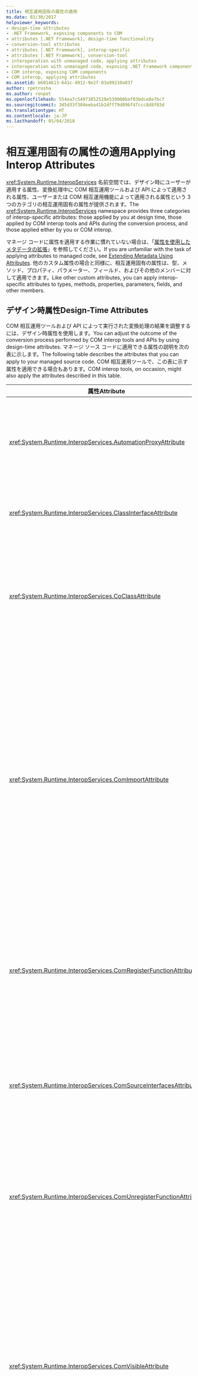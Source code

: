 ```yaml
---
title: 相互運用固有の属性の適用
ms.date: 03/30/2017
helpviewer_keywords:
- design-time attributes
- .NET Framework, exposing components to COM
- attributes [.NET Framework], design-time functionality
- conversion-tool attributes
- attributes [.NET Framework], interop-specific
- attributes [.NET Framework], conversion-tool
- interoperation with unmanaged code, applying attributes
- interoperation with unmanaged code, exposing .NET Framework components
- COM interop, exposing COM components
- COM interop, applying attributes
ms.assetid: b6014613-641c-4912-9e2f-83a99210a037
author: rpetrusha
ms.author: ronpet
ms.openlocfilehash: 554ea7c54973852510e539000baf03bdce8e7bcf
ms.sourcegitcommit: 3d5d33f384eeba41b2dff79d096f47ccc8d8f03d
ms.translationtype: HT
ms.contentlocale: ja-JP
ms.lasthandoff: 05/04/2018
---
```

# <a name="applying-interop-attributes"></a><span data-ttu-id="be2fc-102">相互運用固有の属性の適用</span><span class="sxs-lookup"><span data-stu-id="be2fc-102">Applying Interop Attributes</span></span>
<span data-ttu-id="be2fc-103"><xref:System.Runtime.InteropServices> 名前空間では、デザイン時にユーザーが適用する属性、変換処理中に COM 相互運用ツールおよび API によって適用される属性、ユーザーまたは COM 相互運用機能によって適用される属性という 3 つのカテゴリの相互運用固有の属性が提供されます。</span><span class="sxs-lookup"><span data-stu-id="be2fc-103">The <xref:System.Runtime.InteropServices> namespace provides three categories of interop-specific attributes: those applied by you at design time, those applied by COM interop tools and APIs during the conversion process, and those applied either by you or COM interop.</span></span>  
  
 <span data-ttu-id="be2fc-104">マネージ コードに属性を適用する作業に慣れていない場合は、「[属性を使用したメタデータの拡張](../../../docs/standard/attributes/index.md)」を参照してください。</span><span class="sxs-lookup"><span data-stu-id="be2fc-104">If you are unfamiliar with the task of applying attributes to managed code, see [Extending Metadata Using Attributes](../../../docs/standard/attributes/index.md).</span></span> <span data-ttu-id="be2fc-105">他のカスタム属性の場合と同様に、相互運用固有の属性は、型、メソッド、プロパティ、パラメーター、フィールド、およびその他のメンバーに対して適用できます。</span><span class="sxs-lookup"><span data-stu-id="be2fc-105">Like other custom attributes, you can apply interop-specific attributes to types, methods, properties, parameters, fields, and other members.</span></span>  
  
## <a name="design-time-attributes"></a><span data-ttu-id="be2fc-106">デザイン時属性</span><span class="sxs-lookup"><span data-stu-id="be2fc-106">Design-Time Attributes</span></span>  
 <span data-ttu-id="be2fc-107">COM 相互運用ツールおよび API によって実行された変換処理の結果を調整するには、デザイン時属性を使用します。</span><span class="sxs-lookup"><span data-stu-id="be2fc-107">You can adjust the outcome of the conversion process performed by COM interop tools and APIs by using design-time attributes.</span></span> <span data-ttu-id="be2fc-108">マネージ ソース コードに適用できる属性の説明を次の表に示します。</span><span class="sxs-lookup"><span data-stu-id="be2fc-108">The following table describes the attributes that you can apply to your managed source code.</span></span> <span data-ttu-id="be2fc-109">COM 相互運用ツールで、この表に示す属性を適用できる場合もあります。</span><span class="sxs-lookup"><span data-stu-id="be2fc-109">COM interop tools, on occasion, might also apply the attributes described in this table.</span></span>  
  
|<span data-ttu-id="be2fc-110">属性</span><span class="sxs-lookup"><span data-stu-id="be2fc-110">Attribute</span></span>|<span data-ttu-id="be2fc-111">説明</span><span class="sxs-lookup"><span data-stu-id="be2fc-111">Description</span></span>|  
|---------------|-----------------|  
|<xref:System.Runtime.InteropServices.AutomationProxyAttribute>|<span data-ttu-id="be2fc-112">Automation Marshaler またはカスタムのプロキシとスタブを使用して、型をマーシャリングするかどうかを指定します。</span><span class="sxs-lookup"><span data-stu-id="be2fc-112">Specifies whether the type should be marshaled using the Automation marshaler or a custom proxy and stub.</span></span>|  
|<xref:System.Runtime.InteropServices.ClassInterfaceAttribute>|<span data-ttu-id="be2fc-113">クラスに対して生成されたインターフェイスの型を制御します。</span><span class="sxs-lookup"><span data-stu-id="be2fc-113">Controls the type of interface generated for a class.</span></span>|  
|<xref:System.Runtime.InteropServices.CoClassAttribute>|<span data-ttu-id="be2fc-114">タイプ ライブラリからインポートされた元のコクラスの CLSID を識別します。</span><span class="sxs-lookup"><span data-stu-id="be2fc-114">Identifies the CLSID of the original coclass imported from a type library.</span></span><br /><br /> <span data-ttu-id="be2fc-115">COM 相互運用ツールでは、通常、この属性が適用されます。</span><span class="sxs-lookup"><span data-stu-id="be2fc-115">COM interop tools typically apply this attribute.</span></span>|  
|<xref:System.Runtime.InteropServices.ComImportAttribute>|<span data-ttu-id="be2fc-116">コクラスまたはインターフェイス定義が COM タイプ ライブラリからインポートされたことを示します。</span><span class="sxs-lookup"><span data-stu-id="be2fc-116">Indicates that a coclass or interface definition was imported from a COM type library.</span></span> <span data-ttu-id="be2fc-117">ランタイムはこのフラグを使用して、型をアクティブ化およびマーシャリングする方法を認識します。</span><span class="sxs-lookup"><span data-stu-id="be2fc-117">The runtime uses this flag to know how to activate and marshal the type.</span></span> <span data-ttu-id="be2fc-118">この属性は、型がタイプ ライブラリにエクスポートされることを禁止します。</span><span class="sxs-lookup"><span data-stu-id="be2fc-118">This attribute prohibits the type from being exported back to a type library.</span></span><br /><br /> <span data-ttu-id="be2fc-119">COM 相互運用ツールでは、通常、この属性が適用されます。</span><span class="sxs-lookup"><span data-stu-id="be2fc-119">COM interop tools typically apply this attribute.</span></span>|  
|<xref:System.Runtime.InteropServices.ComRegisterFunctionAttribute>|<span data-ttu-id="be2fc-120">COM から使用するためにアセンブリを登録するときに、メソッドが呼び出されるようにします。これで、登録処理中にユーザー作成コードを実行できます。</span><span class="sxs-lookup"><span data-stu-id="be2fc-120">Indicates that a method should be called when the assembly is registered for use from COM, so that user-written code can be executed during the registration process.</span></span>|  
|<xref:System.Runtime.InteropServices.ComSourceInterfacesAttribute>|<span data-ttu-id="be2fc-121">クラスのイベントの発生元になるインターフェイスを識別します。</span><span class="sxs-lookup"><span data-stu-id="be2fc-121">Identifies interfaces that are sources of events for the class.</span></span><br /><br /> <span data-ttu-id="be2fc-122">COM 相互運用ツールでは、この属性を適用できます。</span><span class="sxs-lookup"><span data-stu-id="be2fc-122">COM interop tools can apply this attribute.</span></span>|  
|<xref:System.Runtime.InteropServices.ComUnregisterFunctionAttribute>|<span data-ttu-id="be2fc-123">アセンブリが COM から登録解除されるときにメソッドが呼び出されるようにします。これで、処理中にユーザー作成コードを実行できます。</span><span class="sxs-lookup"><span data-stu-id="be2fc-123">Indicates that a method should be called when the assembly is unregistered from COM, so that user-written code can execute during the process.</span></span>|  
|<xref:System.Runtime.InteropServices.ComVisibleAttribute>|<span data-ttu-id="be2fc-124">属性値が **false** の場合、型は COM から参照できなくなります。</span><span class="sxs-lookup"><span data-stu-id="be2fc-124">Renders types invisible to COM when the attribute value equals **false**.</span></span> <span data-ttu-id="be2fc-125">この属性は、COM の参照可能範囲を制御するために、個別の型またはアセンブリ全体に適用できます。</span><span class="sxs-lookup"><span data-stu-id="be2fc-125">This attribute can be applied to an individual type or to an entire assembly to control COM visibility.</span></span> <span data-ttu-id="be2fc-126">既定では、すべてのパブリックなマネージ型は参照可能なので、この属性でこれらの型を参照可能にする必要はありません。</span><span class="sxs-lookup"><span data-stu-id="be2fc-126">By default, all managed, public types are visible; the attribute is not needed to make them visible.</span></span>|  
|<xref:System.Runtime.InteropServices.DispIdAttribute>|<span data-ttu-id="be2fc-127">メソッドまたはフィールドの COM ディスパッチ識別子 (DISPID) を指定します。</span><span class="sxs-lookup"><span data-stu-id="be2fc-127">Specifies the COM dispatch identifier (DISPID) of a method or field.</span></span> <span data-ttu-id="be2fc-128">この属性には、対象のメソッド、フィールド、またはプロパティの DISPID が含まれています。</span><span class="sxs-lookup"><span data-stu-id="be2fc-128">This attribute contains the DISPID for the method, field, or property it describes.</span></span><br /><br /> <span data-ttu-id="be2fc-129">COM 相互運用ツールでは、この属性を適用できます。</span><span class="sxs-lookup"><span data-stu-id="be2fc-129">COM interop tools can apply this attribute.</span></span>|  
|<xref:System.Runtime.InteropServices.FieldOffsetAttribute>|<span data-ttu-id="be2fc-130">**StructLayoutAttribute** と共に使用される場合は、クラス内の各フィールドの物理的位置を示します。**LayoutKind** は Explicit に設定されます。</span><span class="sxs-lookup"><span data-stu-id="be2fc-130">Indicates the physical position of each field within a class when used with the **StructLayoutAttribute**, and the **LayoutKind** is set to Explicit.</span></span>|  
|<xref:System.Runtime.InteropServices.GuidAttribute>|<span data-ttu-id="be2fc-131">クラス、インターフェイス、またはタイプ ライブラリ全体のグローバル一意識別子 (GUID) を指定します。</span><span class="sxs-lookup"><span data-stu-id="be2fc-131">Specifies the globally unique identifier (GUID) of a class, interface, or an entire type library.</span></span> <span data-ttu-id="be2fc-132">属性に渡される文字列は、**System.Guid** 型の受け入れ可能なコンストラクター引数の形式である必要があります。</span><span class="sxs-lookup"><span data-stu-id="be2fc-132">The string passed to the attribute must be a format that is an acceptable constructor argument for the type **System.Guid**.</span></span><br /><br /> <span data-ttu-id="be2fc-133">COM 相互運用ツールでは、この属性を適用できます。</span><span class="sxs-lookup"><span data-stu-id="be2fc-133">COM interop tools can apply this attribute.</span></span>|  
|<xref:System.Runtime.InteropServices.IDispatchImplAttribute>|<span data-ttu-id="be2fc-134">COM にデュアル インターフェイスやディスパッチ インターフェイスを公開するときに、共通言語ランタイムで使用する **IDispatch** インターフェイスの実装の種類を示します。</span><span class="sxs-lookup"><span data-stu-id="be2fc-134">Indicates which **IDispatch** interface implementation the common language runtime uses when exposing dual interfaces and dispinterfaces to COM.</span></span>|  
|<xref:System.Runtime.InteropServices.InAttribute>|<span data-ttu-id="be2fc-135">呼び出し元にデータをマーシャリングすることを示します。</span><span class="sxs-lookup"><span data-stu-id="be2fc-135">Indicates that data should be marshaled in to the caller.</span></span> <span data-ttu-id="be2fc-136">属性パラメーターに使用できます。</span><span class="sxs-lookup"><span data-stu-id="be2fc-136">Can be used to attribute parameters.</span></span>|  
|<xref:System.Runtime.InteropServices.InterfaceTypeAttribute>|<span data-ttu-id="be2fc-137">マネージ インターフェイスを COM クライアントに公開する方法を制御します (デュアル、IUnknown から派生、または IDispatch のみ)。</span><span class="sxs-lookup"><span data-stu-id="be2fc-137">Controls how a managed interface is exposed to COM clients (Dual, IUnknown-derived, or IDispatch only).</span></span><br /><br /> <span data-ttu-id="be2fc-138">COM 相互運用ツールでは、この属性を適用できます。</span><span class="sxs-lookup"><span data-stu-id="be2fc-138">COM interop tools can apply this attribute.</span></span>|  
|<xref:System.Runtime.InteropServices.LCIDConversionAttribute>|<span data-ttu-id="be2fc-139">アンマネージ メソッド シグネチャで LCID パラメーターが必要であることを示します。</span><span class="sxs-lookup"><span data-stu-id="be2fc-139">Indicates that an unmanaged method signature expects an LCID parameter.</span></span><br /><br /> <span data-ttu-id="be2fc-140">COM 相互運用ツールでは、この属性を適用できます。</span><span class="sxs-lookup"><span data-stu-id="be2fc-140">COM interop tools can apply this attribute.</span></span>|  
|<xref:System.Runtime.InteropServices.MarshalAsAttribute>|<span data-ttu-id="be2fc-141">マネージ コードとアンマネージ コードとの間で、フィールドまたはパラメーター内のデータをマーシャリングする方法を示します。</span><span class="sxs-lookup"><span data-stu-id="be2fc-141">Indicates how the data in fields or parameters should be marshaled between managed and unmanaged code.</span></span> <span data-ttu-id="be2fc-142">各データ型には既定のマーシャリング動作があるため、この属性は常に省略可能です。</span><span class="sxs-lookup"><span data-stu-id="be2fc-142">The attribute is always optional because each data type has default marshaling behavior.</span></span><br /><br /> <span data-ttu-id="be2fc-143">COM 相互運用ツールでは、この属性を適用できます。</span><span class="sxs-lookup"><span data-stu-id="be2fc-143">COM interop tools can apply this attribute.</span></span>|  
|<xref:System.Runtime.InteropServices.OptionalAttribute>|<span data-ttu-id="be2fc-144">パラメーターが省略可能であることを示します。</span><span class="sxs-lookup"><span data-stu-id="be2fc-144">Indicates that a parameter is optional.</span></span><br /><br /> <span data-ttu-id="be2fc-145">COM 相互運用ツールでは、この属性を適用できます。</span><span class="sxs-lookup"><span data-stu-id="be2fc-145">COM interop tools can apply this attribute.</span></span>|  
|<xref:System.Runtime.InteropServices.OutAttribute>|<span data-ttu-id="be2fc-146">フィールドまたはパラメーター内のデータが、呼び出されたオブジェクトから呼び出し元に返されるときに、マーシャリングされる必要があることを示します。</span><span class="sxs-lookup"><span data-stu-id="be2fc-146">Indicates that the data in a field or parameter must be marshaled from a called object back to its caller.</span></span>|  
|<xref:System.Runtime.InteropServices.PreserveSigAttribute>|<span data-ttu-id="be2fc-147">通常は相互運用呼び出し時に発生する、HRESULT または retval シグネチャ変換を抑止します。</span><span class="sxs-lookup"><span data-stu-id="be2fc-147">Suppresses the HRESULT or retval signature transformation that normally takes place during interoperation calls.</span></span> <span data-ttu-id="be2fc-148">この属性は、タイプ ライブラリのエクスポートだけでなく、マーシャリングにも影響します。</span><span class="sxs-lookup"><span data-stu-id="be2fc-148">The attribute affects marshaling as well as type library exporting.</span></span><br /><br /> <span data-ttu-id="be2fc-149">COM 相互運用ツールでは、この属性を適用できます。</span><span class="sxs-lookup"><span data-stu-id="be2fc-149">COM interop tools can apply this attribute.</span></span>|  
|<xref:System.Runtime.InteropServices.ProgIdAttribute>|<span data-ttu-id="be2fc-150">.NET Framework クラスの ProgID を指定します。</span><span class="sxs-lookup"><span data-stu-id="be2fc-150">Specifies the ProgID of a .NET Framework class.</span></span> <span data-ttu-id="be2fc-151">属性パラメーターに使用できます。</span><span class="sxs-lookup"><span data-stu-id="be2fc-151">Can be used to attribute classes.</span></span>|  
|<xref:System.Runtime.InteropServices.StructLayoutAttribute>|<span data-ttu-id="be2fc-152">クラスのフィールドの物理レイアウトを制御します。</span><span class="sxs-lookup"><span data-stu-id="be2fc-152">Controls the physical layout of the fields of a class.</span></span><br /><br /> <span data-ttu-id="be2fc-153">COM 相互運用ツールでは、この属性を適用できます。</span><span class="sxs-lookup"><span data-stu-id="be2fc-153">COM interop tools can apply this attribute.</span></span>|  
  
## <a name="conversion-tool-attributes"></a><span data-ttu-id="be2fc-154">変換ツール属性</span><span class="sxs-lookup"><span data-stu-id="be2fc-154">Conversion-Tool Attributes</span></span>  
 <span data-ttu-id="be2fc-155">変換処理中に COM 相互運用ツールが適用する属性の説明を次の表に示します。</span><span class="sxs-lookup"><span data-stu-id="be2fc-155">The following table describes attributes that COM interop tools apply during the conversion process.</span></span> <span data-ttu-id="be2fc-156">これらの属性は、デザイン時には適用しません。</span><span class="sxs-lookup"><span data-stu-id="be2fc-156">You do not apply these attributes at design time.</span></span>  
  
|<span data-ttu-id="be2fc-157">属性</span><span class="sxs-lookup"><span data-stu-id="be2fc-157">Attribute</span></span>|<span data-ttu-id="be2fc-158">説明</span><span class="sxs-lookup"><span data-stu-id="be2fc-158">Description</span></span>|  
|---------------|-----------------|  
|<xref:System.Runtime.InteropServices.ComAliasNameAttribute>|<span data-ttu-id="be2fc-159">パラメーターまたはフィールドの種類の COM エイリアスを示します。</span><span class="sxs-lookup"><span data-stu-id="be2fc-159">Indicates the COM alias for a parameter or field type.</span></span> <span data-ttu-id="be2fc-160">属性パラメーター、フィールド、または戻り値に使用できます。</span><span class="sxs-lookup"><span data-stu-id="be2fc-160">Can be used to attribute parameters, fields, or return values.</span></span>|  
|<xref:System.Runtime.InteropServices.ComConversionLossAttribute>|<span data-ttu-id="be2fc-161">クラスまたはインターフェイスに関する情報が、タイプ ライブラリからアセンブリにインポートされたときに失われたことを示します。</span><span class="sxs-lookup"><span data-stu-id="be2fc-161">Indicates that information about a class or interface was lost when it was imported from a type library to an assembly.</span></span>|  
|<xref:System.Runtime.InteropServices.ComEventInterfaceAttribute>|<span data-ttu-id="be2fc-162">ソース インターフェイスと、イベント インターフェイスのメソッドを実装するクラスを識別します。</span><span class="sxs-lookup"><span data-stu-id="be2fc-162">Identifies the source interface and the class that implements the methods of the event interface.</span></span>|  
|<xref:System.Runtime.InteropServices.ImportedFromTypeLibAttribute>|<span data-ttu-id="be2fc-163">アセンブリが元は COM タイプ ライブラリからインポートされたことを示します。</span><span class="sxs-lookup"><span data-stu-id="be2fc-163">Indicates that the assembly was originally imported from a COM type library.</span></span> <span data-ttu-id="be2fc-164">この属性には、元のタイプ ライブラリのタイプ ライブラリ定義が含まれます。</span><span class="sxs-lookup"><span data-stu-id="be2fc-164">This attribute contains the type library definition of the original type library.</span></span>|  
|<xref:System.Runtime.InteropServices.TypeLibFuncAttribute>|<span data-ttu-id="be2fc-165">元はこの関数のために COM タイプ ライブラリからインポートされた **FUNCFLAGS** が含まれます。</span><span class="sxs-lookup"><span data-stu-id="be2fc-165">Contains the **FUNCFLAGS** that were originally imported for this function from the COM type library.</span></span>|  
|<xref:System.Runtime.InteropServices.TypeLibTypeAttribute>|<span data-ttu-id="be2fc-166">元はこの型のために COM タイプ ライブラリからインポートされた **TYPEFLAGS** が含まれます。</span><span class="sxs-lookup"><span data-stu-id="be2fc-166">Contains the **TYPEFLAGS** that were originally imported for this type from the COM type library.</span></span>|  
|<xref:System.Runtime.InteropServices.TypeLibVarAttribute>|<span data-ttu-id="be2fc-167">元はこの変数のために COM タイプ ライブラリからインポートされた **VARFLAGS** が含まれます。</span><span class="sxs-lookup"><span data-stu-id="be2fc-167">Contains the **VARFLAGS** that were originally imported for this variable from the COM type library.</span></span>|  
  
## <a name="see-also"></a><span data-ttu-id="be2fc-168">参照</span><span class="sxs-lookup"><span data-stu-id="be2fc-168">See Also</span></span>  
 <xref:System.Runtime.InteropServices>  
 [<span data-ttu-id="be2fc-169">COM への .NET Framework コンポーネントの公開</span><span class="sxs-lookup"><span data-stu-id="be2fc-169">Exposing .NET Framework Components to COM</span></span>](../../../docs/framework/interop/exposing-dotnet-components-to-com.md)  
 [<span data-ttu-id="be2fc-170">属性</span><span class="sxs-lookup"><span data-stu-id="be2fc-170">Attributes</span></span>](../../../docs/standard/attributes/index.md)  
 [<span data-ttu-id="be2fc-171">要件 (相互運用のための .NET 型の)</span><span class="sxs-lookup"><span data-stu-id="be2fc-171">Qualifying .NET Types for Interoperation</span></span>](../../../docs/framework/interop/qualifying-net-types-for-interoperation.md)  
 [<span data-ttu-id="be2fc-172">COM 用のアセンブリのパッケージ化</span><span class="sxs-lookup"><span data-stu-id="be2fc-172">Packaging an Assembly for COM</span></span>](../../../docs/framework/interop/packaging-an-assembly-for-com.md)
